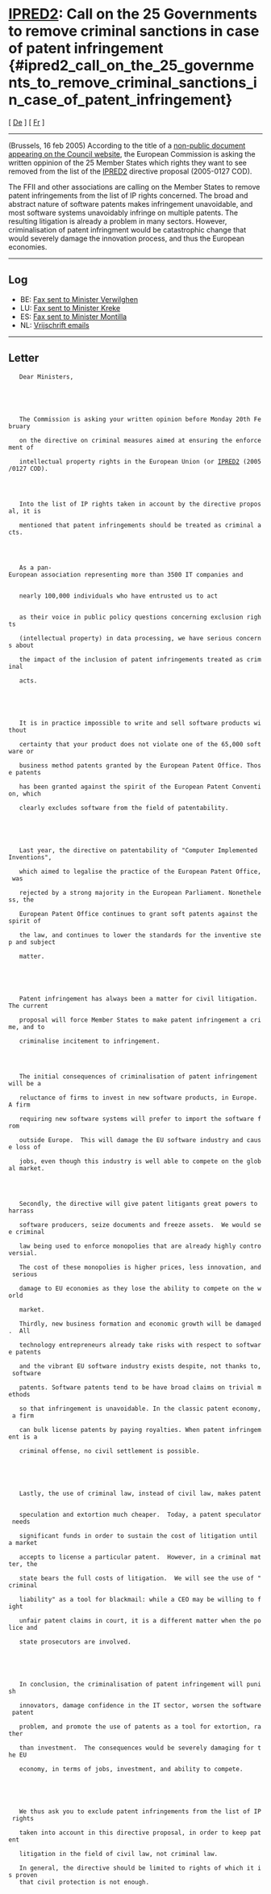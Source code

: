 # [IPRED2](IPRED2 "wikilink"): Call on the 25 Governments to remove criminal sanctions in case of patent infringement {#ipred2_call_on_the_25_governments_to_remove_criminal_sanctions_in_case_of_patent_infringement}

\[ [ De](Ipred2GovLtrsDe "wikilink") \] \[ [
Fr](Ipred2GovLtrsFr "wikilink") \]

------------------------------------------------------------------------

(Brussels, 16 feb 2005) According to the title of a [non-public document
appearing on the Council
website](http://register.consilium.eu.int/servlet/driver?page=Result&#9001;=EN&typ=Advanced&cmsid=639&ff_COTE_DOCUMENT=&ff_COTE_DOSSIER_INST=2005%2F0127&ff_TITRE=&ff_FT_TEXT=&ff_SOUS_COTE_MATIERE=&dd_DATE_DOCUMENT=&dd_DATE_REUNION=&dd_FT_DATE=&fc=REGAISEN&srm=25&md=100&ssf= "wikilink"),
the European Commission is asking the written oppinion of the 25 Member
States which rights they want to see removed from the list of the
[IPRED2](IPRED2 "wikilink") directive proposal (2005-0127 COD).

The FFII and other associations are calling on the Member States to
remove patent infringements from the list of IP rights concerned. The
broad and abstract nature of software patents makes infringement
unavoidable, and most software systems unavoidably infringe on multiple
patents. The resulting litigation is already a problem in many sectors.
However, criminalisation of patent infringment would be catastrophic
change that would severely damage the innovation process, and thus the
European economies.

------------------------------------------------------------------------

## Log

-   BE: [Fax sent to Minister
    Verwilghen](http://www.ffii.org/~zoobab/bh.udev.org/filez/swpat/Ipred2GovLtrs060217/ipred2-be-patent.pdf "wikilink")
-   LU: [Fax sent to Minister
    Kreke](http://www.ffii.org/~zoobab/bh.udev.org/filez/swpat/Ipred2GovLtrs060217/ipred2-lu-patent.ps "wikilink")
-   ES: [Fax sent to Minister
    Montilla](http://www.mesagalega.info/imx/IPRED2.pdf "wikilink")
-   NL: [Vrijschrift
    emails](http://people.vrijschrift.org/~ante/consultatie0602.txt "wikilink")

------------------------------------------------------------------------

## Letter

`   Dear Ministers,                                                                                                                                                      `\
`                                                                                                                                                                        `\
`   The Commission is asking your written opinion before Monday 20th February                                                                                            `\
`   on the directive on criminal measures aimed at ensuring the enforcement of                                                                                           `\
`   intellectual property rights in the European Union (or `[`IPRED2`](IPRED2 "wikilink")` (2005/0127 COD).                                                                                       `\
`                                                                                                                                                                        `\
`   Into the list of IP rights taken in account by the directive proposal, it is                                                                                           `\
`   mentioned that patent infringements should be treated as criminal acts.                                                                                             `\
`                                                                                                                                                                        `\
`   As a pan-European association representing more than 3500 IT companies and                                                                                           `\
`   nearly 100,000 individuals who have entrusted us to act                                                                                                  `\
`   as their voice in public policy questions concerning exclusion rights                                                                                                `\
`   (intellectual property) in data processing, we have serious concerns about                                                                                           `\
`   the impact of the inclusion of patent infringements treated as criminal                                                                                              `\
`   acts.                                                                                                                                                                `\
`                                                                                                                                                                        `\
`   It is in practice impossible to write and sell software products without                                                                                             `\
`   certainty that your product does not violate one of the 65,000 software or                                                                                           `\
`   business method patents granted by the European Patent Office. Those patents                                                                                         `\
`   has been granted against the spirit of the European Patent Convention, which                                                                                         `\
`   clearly excludes software from the field of patentability.                                                                                                           `\
`                                                                                                                                                                        `\
`   Last year, the directive on patentability of "Computer Implemented Inventions",                                                                                      `\
`   which aimed to legalise the practice of the European Patent Office, was                                                                                              `\
`   rejected by a strong majority in the European Parliament. Nonetheless, the                                                                                          `\
`   European Patent Office continues to grant soft patents against the spirit of                                                                                         `\
`   the law, and continues to lower the standards for the inventive step and subject                                                                                     `\
`   matter.                                                                                                                                                              `\
`                                                                                                                                                                        `\
`   Patent infringement has always been a matter for civil litigation. The current                                                                                       `\
`   proposal will force Member States to make patent infringement a crime, and to                                                                                        `\
`   criminalise incitement to infringement.                                                                      `\
`                                                                                                                                                                        `\
`   The initial consequences of criminalisation of patent infringement will be a                                                                                         `\
`   reluctance of firms to invest in new software products, in Europe. A firm                                                                                            `\
`   requiring new software systems will prefer to import the software from                                                                                               `\
`   outside Europe.  This will damage the EU software industry and cause loss of                                                                                         `\
`   jobs, even though this industry is well able to compete on the global market.                                                                                        `\
`                                                                                                                                                                        `\
`   Secondly, the directive will give patent litigants great powers to harrass                                                                                           `\
`   software producers, seize documents and freeze assets.  We would see criminal                                                                                        `\
`   law being used to enforce monopolies that are already highly controversial.                                                                                          `\
`   The cost of these monopolies is higher prices, less innovation, and serious                                                                                          `\
`   damage to EU economies as they lose the ability to compete on the world                                                                                              `\
`   market.                                                        `\
`  `\
`   Thirdly, new business formation and economic growth will be damaged.  All                                                                                            `\
`   technology entrepreneurs already take risks with respect to software patents                                                                                         `\
`   and the vibrant EU software industry exists despite, not thanks to, software                                                                                         `\
`   patents. Software patents tend to be have broad claims on trivial methods                                                                                           `\
`   so that infringement is unavoidable. In the classic patent economy, a firm                                                                                           `\
`   can bulk license patents by paying royalties. When patent infringement is a                                                                                          `\
`   criminal offense, no civil settlement is possible.                                                                                                                   `\
`                                                                                                                                                                        `\
`   Lastly, the use of criminal law, instead of civil law, makes patent                                                                                                  `\
`   speculation and extortion much cheaper.  Today, a patent speculator needs                                                                                            `\
`   significant funds in order to sustain the cost of litigation until a market                                                                                          `\
`   accepts to license a particular patent.  However, in a criminal matter, the                                                                                          `\
`   state bears the full costs of litigation.  We will see the use of "criminal                                                                                          `\
`   liability" as a tool for blackmail: while a CEO may be willing to fight                                                                                              `\
`   unfair patent claims in court, it is a different matter when the police and                                                                                          `\
`   state prosecutors are involved.                                                                                                                                      `\
`                                                                                                                                                                        `\
`   In conclusion, the criminalisation of patent infringement will punish                                                                                                `\
`   innovators, damage confidence in the IT sector, worsen the software patent                                                                                           `\
`   problem, and promote the use of patents as a tool for extortion, rather                                                                                              `\
`   than investment.  The consequences would be severely damaging for the EU                                                                                             `\
`   economy, in terms of jobs, investment, and ability to compete.                                                                                                       `\
`                                                                                                                                                                        `\
`   We thus ask you to exclude patent infringements from the list of IP rights                                                                                           `\
`   taken into account in this directive proposal, in order to keep patent                                                                                               `\
`   litigation in the field of civil law, not criminal law.`\
`   `\
`   In general, the directive should be limited to rights of which it is proven`\
`   that civil protection is not enough.`
